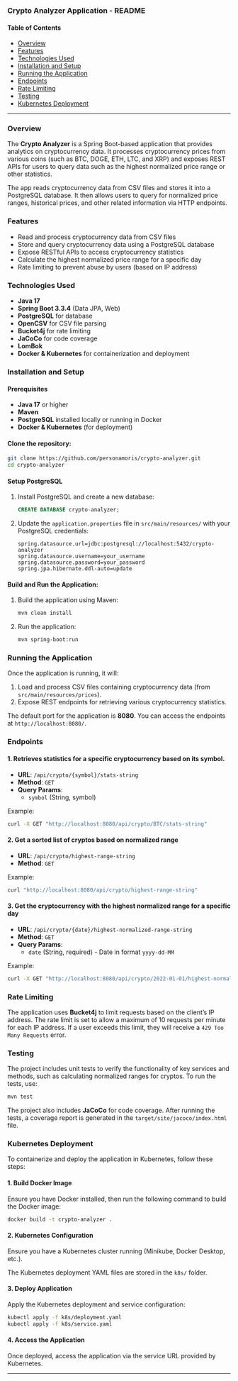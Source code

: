 ### Crypto Analyzer Application - README

#### Table of Contents
- [Overview](#overview)
- [Features](#features)
- [Technologies Used](#technologies-used)
- [Installation and Setup](#installation-and-setup)
- [Running the Application](#running-the-application)
- [Endpoints](#endpoints)
- [Rate Limiting](#rate-limiting)
- [Testing](#testing)
- [Kubernetes Deployment](#kubernetes-deployment)

---

### Overview

The **Crypto Analyzer** is a Spring Boot-based application that provides analytics on cryptocurrency data. It processes cryptocurrency prices from various coins (such as BTC, DOGE, ETH, LTC, and XRP) and exposes REST APIs for users to query data such as the highest normalized price range or other statistics.

The app reads cryptocurrency data from CSV files and stores it into a PostgreSQL database. It then allows users to query for normalized price ranges, historical prices, and other related information via HTTP endpoints.

### Features
- Read and process cryptocurrency data from CSV files
- Store and query cryptocurrency data using a PostgreSQL database
- Expose RESTful APIs to access cryptocurrency statistics
- Calculate the highest normalized price range for a specific day
- Rate limiting to prevent abuse by users (based on IP address)

### Technologies Used

- **Java 17**
- **Spring Boot 3.3.4** (Data JPA, Web)
- **PostgreSQL** for database
- **OpenCSV** for CSV file parsing
- **Bucket4j** for rate limiting
- **JaCoCo** for code coverage
- **LomBok**
- **Docker & Kubernetes** for containerization and deployment

### Installation and Setup

#### Prerequisites
- **Java 17** or higher
- **Maven**
- **PostgreSQL** installed locally or running in Docker
- **Docker & Kubernetes** (for deployment)

#### Clone the repository:
```bash
git clone https://github.com/personamoris/crypto-analyzer.git
cd crypto-analyzer
```

#### Setup PostgreSQL
1. Install PostgreSQL and create a new database:
    ```sql
    CREATE DATABASE crypto-analyzer;
    ```
2. Update the `application.properties` file in `src/main/resources/` with your PostgreSQL credentials:
    ```properties
    spring.datasource.url=jdbc:postgresql://localhost:5432/crypto-analyzer
    spring.datasource.username=your_username
    spring.datasource.password=your_password
    spring.jpa.hibernate.ddl-auto=update
    ```

#### Build and Run the Application:
1. Build the application using Maven:
    ```bash
    mvn clean install
    ```
2. Run the application:
    ```bash
    mvn spring-boot:run
    ```

### Running the Application

Once the application is running, it will:
1. Load and process CSV files containing cryptocurrency data (from `src/main/resources/prices`).
2. Expose REST endpoints for retrieving various cryptocurrency statistics.

The default port for the application is **8080**. You can access the endpoints at `http://localhost:8080/`.

### Endpoints

#### 1. Retrieves statistics for a specific cryptocurrency based on its symbol.
- **URL**: `/api/crypto/{symbol}/stats-string`
- **Method**: `GET`
- **Query Params**:
  - `symbol` (String, symbol)
  
Example:
```bash
curl -X GET "http://localhost:8080/api/crypto/BTC/stats-string"
```

#### 2. Get a sorted list of cryptos based on normalized range
- **URL**: `/api/crypto/highest-range-string`
- **Method**: `GET`

Example:
```bash
curl "http://localhost:8080/api/crypto/highest-range-string"
```

#### 3. Get the cryptocurrency with the highest normalized range for a specific day
- **URL**: `/api/crypto/{date}/highest-normalized-range-string`
- **Method**: `GET`
- **Query Params**:
  - `date` (String, required) - Date in format `yyyy-dd-MM`
  
Example:
```bash
curl -X GET "http://localhost:8080/api/crypto/2022-01-01/highest-normalized-range-string"
```

### Rate Limiting
The application uses **Bucket4j** to limit requests based on the client’s IP address. The rate limit is set to allow a maximum of 10 requests per minute for each IP address. If a user exceeds this limit, they will receive a `429 Too Many Requests` error.

### Testing

The project includes unit tests to verify the functionality of key services and methods, such as calculating normalized ranges for cryptos. To run the tests, use:

```bash
mvn test
```

The project also includes **JaCoCo** for code coverage. After running the tests, a coverage report is generated in the `target/site/jacoco/index.html` file.

### Kubernetes Deployment

To containerize and deploy the application in Kubernetes, follow these steps:

#### 1. Build Docker Image
Ensure you have Docker installed, then run the following command to build the Docker image:
```bash
docker build -t crypto-analyzer .
```

#### 2. Kubernetes Configuration
Ensure you have a Kubernetes cluster running (Minikube, Docker Desktop, etc.). 

The Kubernetes deployment YAML files are stored in the `k8s/` folder.

#### 3. Deploy Application
Apply the Kubernetes deployment and service configuration:
```bash
kubectl apply -f k8s/deployment.yaml
kubectl apply -f k8s/service.yaml
```

#### 4. Access the Application
Once deployed, access the application via the service URL provided by Kubernetes.


---
